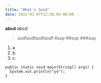 ```yaml
---
title: "What's Good"
date: 2022-01-07T12:38:04-08:00
---
```


**abcd**
*abcd*
> asdfasdfasdfasdf
#sup
##sup
###sup
1. a
2. b
3. c

```
public static void main(String[] args) {
  System.out.println("yo");
}
```

